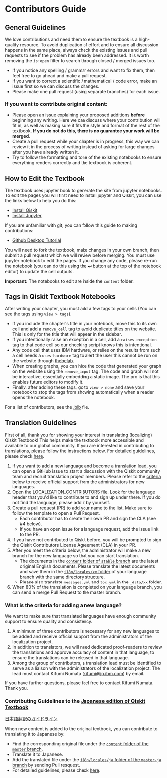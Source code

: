 # Contributors Guide

## General Guidelines

We love contributions and need them to ensure the textbook is a high-quality resource. 
To avoid duplication of effort and to ensure all discussion happens in the same place, 
always check the existing issues and pull requests to see if the problem has already been addressed. 
It is worth removing the `is:open` filter to search through closed / merged issues too.

- If you notice any spelling / grammar errors and want to fix them, then feel free to go ahead and make a pull request. 
- If you want to correct a scientific / mathematical / code error, make an issue first so we can discuss the changes.
- Please make one pull request (using separate branches) for each issue.

### If you want to contribute original content:

- Please open an issue explaining your proposed additions **before** beginning any writing. Here we can discuss where your contribution will fit in, as well as making sure it fits the style and format of the rest of the textbook. **If you do not do this, there is no guarantee your work will be merged**.
- Create a pull request while your chapter is in progress, this way we can review it in the process of writing instead of asking for large changes after you have already written it.
- Try to follow the formatting and tone of the existing notebooks to ensure everything renders correctly and the textbook is coherent. 

## How to Edit the Textbook

The textbook uses jupyter book to generate the site from jupyter notebooks. To edit the pages you will first need to install jupyter and Qiskit, you can use the links below to help you do this:

- [Install Qiskit](https://qiskit.org/documentation/install.html)
- [Install Jupyter](https://jupyter.org/install)

If you are unfamiliar with git, you can follow this guide to making contributions:

- [Github Desktop Tutorial](https://github.com/firstcontributions/first-contributions/blob/master/github-desktop-tutorial.md)

You will need to fork the textbook, make changes in your own branch, then submit a pull request which we will review before merging. You must use jupyter notebook to edit the pages. If you change any code, please re-run the notebook (you can do this using the ⏭  button at the top of the notebook editor) to update the cell outputs.

**Important:** The notebooks to edit are inside the `content` folder.

## Tags in Qiskit Textbook Notebooks

After writing your chapter, you must add a few tags to your cells (You can see the tags using `view > tags`).

- If you include the chapter's title in your notebook, move this to its own cell and add a `remove_cell` tag to avoid duplicate titles on the website. This is only for the title that will appear in the sidebar.
- If you intentionally raise an exception in a cell, add a `raises-exception` tag to that code cell so our checking script knows this is intentional.
- Any code cell that uses IBM hardware, or relies on the results from such a cell needs a `uses-hardware` tag to alert the user this cannot be run on the website through [thebelab](https://thebelab.readthedocs.io/en/latest/).
- When creating graphs, you can hide the code that generated your graph on the website using the `remove_input` tag. The code and graph will not be interactive, essentially embedding a static image. The pro is that this enables future editors to modify it.
- Finally, after adding these tags, go to `view > none` and save your notebook to stop the tags from showing automatically when a reader opens the notebook.

For a list of contributors, see the [.bib](https://github.com/qiskit-community/qiskit-textbook/blob/master/content/qiskit-textbook.bib) file.

## Translation Guidelines
First of all, thank you for showing your interest in translating (localizing) Qiskit Textbook! This helps make the textbook more accessible and available to our global community.
If you are interested in contributing to translations, please follow the instructions below. For detailed guidelines, please check [here](./i18n/Translation-Guidelines.pdf).
1. If you want to add a new language and become a translation lead, you can open a GitHub issue to start a discussion with the Qiskit community team and recruit translation project members. Please refer to the [criteria](#What-is-the-criteria-for-adding-a-new-language) below to receive official support from the administrators for new languages.
2. Open the [LOCALIZATION_CONTRIBUTORS](./i18n/LOCALIZATION_CONTRIBUTORS) file. Look for the language header that you'd like to contribute to and sign up under there. If you do not find the language, please add it by yourself.
3. Create a pull request (PR) to add your name to the list. Make sure to follow the template to open a Pull Request.
    - Each contributor has to create their own PR and sign the CLA (see #4 below).
    - If you have an open issue for a language request, add the issue link to the PR.
4. If you have not contributed to Qiskit before, you will be prompted to sign the Qiskit Contributors License Agreement (CLA) in your PR.
5. After you meet the criteria below, the administrator will make a new branch for the new language so that you can start translation.
    - The documents in the [`content` folder of `stable` branch](https://github.com/qiskit-community/qiskit-textbook/tree/stable/content) are the latest original English documents. Please translate the latest documents and save them in the [`i18n/locales/xx` folder](./i18n/locales/) of your language branch with the same directory structure. 
    - Please also translate `messages.yml` and `toc.yml` in the `_data/xx` folder.
6. When 80% of the translation is completed on your language branch, you can send a merge Pull Request to the master branch.

### What is the criteria for adding a new language?

We want to make sure that translated languages have enough community support to ensure quality and consistency. 
1. A minimum of three contributors is necessary for any new languages to be added and receive official support from the administrators of the localization project.
2. In addition to translators, we will need dedicated proof-readers to review the translations and approve accuracy of content in that language, to ensure the translations can be released in that language.
3. Among the group of contributors, a translation lead must be identified to serve as a liaison with the administrators of the localization project. The lead must contact Kifumi Numata (kifumi@jp.ibm.com) by email.

If you have further questions, please feel free to contact Kifumi Numata. Thank you.

### Contributing Guidelines to the [Japanese edition of Qiskit Textbook](https://qiskit.org/textbook/ja/preface.html)
 [日本語翻訳のガイドライン](./i18n/locales/ja/guideline-ja.md)

When new content is added to the original textbook, you can contribute to translating it to Japanese by:
- Find the corresponding original file under the [`content` folder of the `master` branch](https://github.com/qiskit-community/qiskit-textbook/tree/master/content).
- Translate it to Japanese.
- Add the translated file under the [`i18n/locales/ja` folder of the `master-ja` branch](https://github.com/qiskit-community/qiskit-textbook/tree/master-ja/i18n/locales/ja) by sending Pull resquest.
- For detailed guidelines, please check [here](./i18n/locales/ja/guideline-ja.md).
